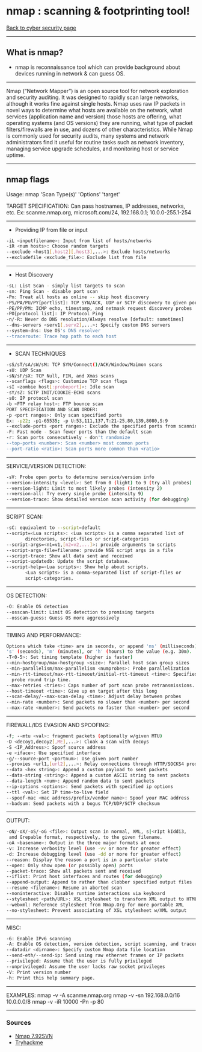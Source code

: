 # nmap : scanning & footprinting tool!
[Back to cyber security page](index.md)

- --
## What is nmap?
- nmap is reconnaissance tool which can provide background about devices running in network & can guess OS.
- --
 Nmap (“Network Mapper”) is an open source tool for network exploration and security auditing. It was designed to rapidly scan large networks, although it works fine against single hosts. Nmap uses raw IP packets in novel ways to determine what hosts are available on the network, what services (application name and version) those hosts are offering, what operating systems (and OS versions) they are running, what type of packet filters/firewalls are in use, and dozens of other characteristics. While Nmap is commonly used for security audits, many systems and network administrators find it useful for routine tasks such as network inventory, managing service upgrade schedules, and monitoring host or service uptime.
- --

## nmap flags

Usage: nmap 'Scan Type(s)' 'Options' 'target'

TARGET SPECIFICATION: Can pass hostnames, IP addresses, networks, etc.
Ex: scanme.nmap.org, microsoft.com/24, 192.168.0.1; 10.0.0-255.1-254
- --
- Providing IP from file or input
```bash
-iL <inputfilename>: Input from list of hosts/networks
-iR <num hosts>: Choose random targets
--exclude <host1[,host2][,host3],...>: Exclude hosts/networks
--excludefile <exclude_file>: Exclude list from file
```
- --
- Host Discovery
```bash
-sL: List Scan - simply list targets to scan
-sn: Ping Scan - disable port scan
-Pn: Treat all hosts as online -- skip host discovery
-PS/PA/PU/PY[portlist]: TCP SYN/ACK, UDP or SCTP discovery to given ports
-PE/PP/PM: ICMP echo, timestamp, and netmask request discovery probes
-PO[protocol list]: IP Protocol Ping
-n/-R: Never do DNS resolution/Always resolve [default: sometimes]
--dns-servers <serv1[,serv2],...>: Specify custom DNS servers
--system-dns: Use OS's DNS resolver
--traceroute: Trace hop path to each host
```
- --
- SCAN TECHNIQUES
```bash
-sS/sT/sA/sW/sM: TCP SYN/Connect()/ACK/Window/Maimon scans
-sU: UDP Scan
-sN/sF/sX: TCP Null, FIN, and Xmas scans
--scanflags <flags>: Customize TCP scan flags
-sI <zombie host[:probeport]>: Idle scan
-sY/sZ: SCTP INIT/COOKIE-ECHO scans
-sO: IP protocol scan
-b <FTP relay host>: FTP bounce scan
PORT SPECIFICATION AND SCAN ORDER:
-p <port ranges>: Only scan specified ports
Ex: -p22; -p1-65535; -p U:53,111,137,T:21-25,80,139,8080,S:9
--exclude-ports <port ranges>: Exclude the specified ports from scanning
-F: Fast mode - Scan fewer ports than the default scan
-r: Scan ports consecutively - don't randomize
--top-ports <number>: Scan <number> most common ports
--port-ratio <ratio>: Scan ports more common than <ratio>
```
- --
SERVICE/VERSION DETECTION:
```bash
-sV: Probe open ports to determine service/version info
--version-intensity <level>: Set from 0 (light) to 9 (try all probes)
--version-light: Limit to most likely probes (intensity 2)
--version-all: Try every single probe (intensity 9)
--version-trace: Show detailed version scan activity (for debugging)
```
- --
SCRIPT SCAN:
```bash
-sC: equivalent to --script=default
--script=<Lua scripts>: <Lua scripts> is a comma separated list of
	   directories, script-files or script-categories
--script-args=<n1=v1,[n2=v2,...]>: provide arguments to scripts
--script-args-file=filename: provide NSE script args in a file
--script-trace: Show all data sent and received
--script-updatedb: Update the script database.
--script-help=<Lua scripts>: Show help about scripts.
	   <Lua scripts> is a comma-separated list of script-files or
	   script-categories.
```
- --
OS DETECTION:
```bash
-O: Enable OS detection
--osscan-limit: Limit OS detection to promising targets
--osscan-guess: Guess OS more aggressively
```
- --
TIMING AND PERFORMANCE:
```bash
Options which take <time> are in seconds, or append 'ms' (milliseconds),
's' (seconds), 'm' (minutes), or 'h' (hours) to the value (e.g. 30m).
-T<0-5>: Set timing template (higher is faster)
--min-hostgroup/max-hostgroup <size>: Parallel host scan group sizes
--min-parallelism/max-parallelism <numprobes>: Probe parallelization
--min-rtt-timeout/max-rtt-timeout/initial-rtt-timeout <time>: Specifies
  probe round trip time.
--max-retries <tries>: Caps number of port scan probe retransmissions.
--host-timeout <time>: Give up on target after this long
--scan-delay/--max-scan-delay <time>: Adjust delay between probes
--min-rate <number>: Send packets no slower than <number> per second
--max-rate <number>: Send packets no faster than <number> per second
```
- --
FIREWALL/IDS EVASION AND SPOOFING:
```bash
-f; --mtu <val>: fragment packets (optionally w/given MTU)
-D <decoy1,decoy2[,ME],...>: Cloak a scan with decoys
-S <IP_Address>: Spoof source address
-e <iface>: Use specified interface
-g/--source-port <portnum>: Use given port number
--proxies <url1,[url2],...>: Relay connections through HTTP/SOCKS4 proxies
--data <hex string>: Append a custom payload to sent packets
--data-string <string>: Append a custom ASCII string to sent packets
--data-length <num>: Append random data to sent packets
--ip-options <options>: Send packets with specified ip options
--ttl <val>: Set IP time-to-live field
--spoof-mac <mac address/prefix/vendor name>: Spoof your MAC address
--badsum: Send packets with a bogus TCP/UDP/SCTP checksum
```
- --
OUTPUT:
```bash
-oN/-oX/-oS/-oG <file>: Output scan in normal, XML, s|<rIpt kIddi3,
 and Grepable format, respectively, to the given filename.
-oA <basename>: Output in the three major formats at once
-v: Increase verbosity level (use -vv or more for greater effect)
-d: Increase debugging level (use -dd or more for greater effect)
--reason: Display the reason a port is in a particular state
--open: Only show open (or possibly open) ports
--packet-trace: Show all packets sent and received
--iflist: Print host interfaces and routes (for debugging)
--append-output: Append to rather than clobber specified output files
--resume <filename>: Resume an aborted scan
--noninteractive: Disable runtime interactions via keyboard
--stylesheet <path/URL>: XSL stylesheet to transform XML output to HTML
--webxml: Reference stylesheet from Nmap.Org for more portable XML
--no-stylesheet: Prevent associating of XSL stylesheet w/XML output
```
- --
MISC:
```bash
-6: Enable IPv6 scanning
-A: Enable OS detection, version detection, script scanning, and traceroute
--datadir <dirname>: Specify custom Nmap data file location
--send-eth/--send-ip: Send using raw ethernet frames or IP packets
--privileged: Assume that the user is fully privileged
--unprivileged: Assume the user lacks raw socket privileges
-V: Print version number
-h: Print this help summary page.
```
- --
EXAMPLES:
nmap -v -A scanme.nmap.org
nmap -v -sn 192.168.0.0/16 10.0.0.0/8
nmap -v -iR 10000 -Pn -p 80
- --
### Sources
- [Nmap 7.92SVN](https://nmap.org)
- [Tryhackme](https://tryhackme.com/room/furthernmap)